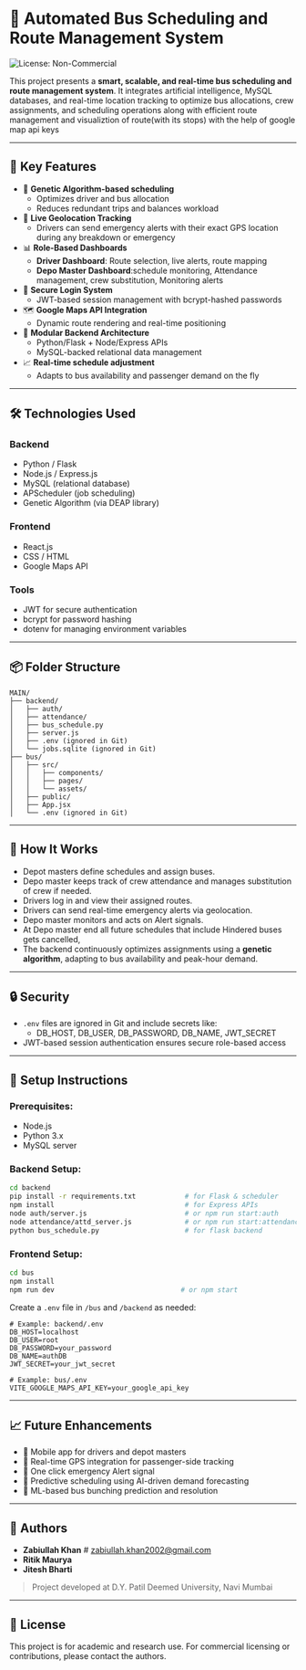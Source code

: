 # 🚌 Automated Bus Scheduling and Route Management System
![License: Non-Commercial](https://img.shields.io/badge/license-Non--Commercial-lightgrey.svg)

This project presents a **smart, scalable, and real-time bus scheduling and route management system**. It integrates artificial intelligence, MySQL databases, and real-time location tracking to optimize bus allocations, crew assignments, and scheduling operations along with efficient route management and visualiztion of route(with its stops) with the help of google map api keys

---

## 📌 Key Features

- 🚦 **Genetic Algorithm-based scheduling**
  - Optimizes driver and bus allocation
  - Reduces redundant trips and balances workload
- 📍 **Live Geolocation Tracking**
  - Drivers can send emergency alerts with their exact GPS location during any breakdown or emergency
- 📊 **Role-Based Dashboards**
  - **Driver Dashboard**: Route selection, live alerts, route mapping
  - **Depo Master Dashboard**:schedule monitoring, Attendance management, crew substitution, Monitoring alerts
- 🔐 **Secure Login System**
  - JWT-based session management with bcrypt-hashed passwords
- 🗺️ **Google Maps API Integration**
  - Dynamic route rendering and real-time positioning
- 📂 **Modular Backend Architecture**
  - Python/Flask + Node/Express APIs
  - MySQL-backed relational data management
- 📈 **Real-time schedule adjustment**
  - Adapts to bus availability and passenger demand on the fly

---

## 🛠️ Technologies Used

### Backend
- Python / Flask
- Node.js / Express.js
- MySQL (relational database)
- APScheduler (job scheduling)
- Genetic Algorithm (via DEAP library)

### Frontend
- React.js
- CSS / HTML
- Google Maps API

### Tools
- JWT for secure authentication
- bcrypt for password hashing
- dotenv for managing environment variables

---

## 📦 Folder Structure

```
MAIN/
├── backend/
│   ├── auth/
│   ├── attendance/
│   ├── bus_schedule.py
│   ├── server.js
│   ├── .env (ignored in Git)
│   └── jobs.sqlite (ignored in Git)
├── bus/
│   ├── src/
│   │   ├── components/
│   │   ├── pages/
│   │   └── assets/
│   ├── public/
│   ├── App.jsx
│   └── .env (ignored in Git)
```

---

## 🧪 How It Works

- Depot masters define schedules and assign buses.
- Depo master keeps track of crew attendance and manages substitution of crew if needed.
- Drivers log in and view their assigned routes.
- Drivers can send real-time emergency alerts via geolocation.
- Depo master monitors and acts on Alert signals.
- At Depo master end all future schedules that include Hindered buses gets cancelled,
- The backend continuously optimizes assignments using a **genetic algorithm**, adapting to bus availability and peak-hour demand.

---

## 🔒 Security

- `.env` files are ignored in Git and include secrets like:
  - DB_HOST, DB_USER, DB_PASSWORD, DB_NAME, JWT_SECRET
- JWT-based session authentication ensures secure role-based access

---

## 🚀 Setup Instructions

### Prerequisites:
- Node.js
- Python 3.x
- MySQL server

### Backend Setup:

```bash
cd backend                                 
pip install -r requirements.txt            # for Flask & scheduler
npm install                                # for Express APIs
node auth/server.js                        # or npm run start:auth
node attendance/attd_server.js             # or npm run start:attendance
python bus_schedule.py                     # for flask backend
```

### Frontend Setup:

```bash
cd bus
npm install
npm run dev                               # or npm start
```

Create a `.env` file in `/bus` and `/backend` as needed:

```
# Example: backend/.env
DB_HOST=localhost
DB_USER=root
DB_PASSWORD=your_password
DB_NAME=authDB
JWT_SECRET=your_jwt_secret

# Example: bus/.env
VITE_GOOGLE_MAPS_API_KEY=your_google_api_key
```

---

## 📈 Future Enhancements

- 📱 Mobile app for drivers and depot masters
- 📍 Real-time GPS integration for passenger-side tracking
- 🚨 One click emergency Alert signal 
- 📡 Predictive scheduling using AI-driven demand forecasting
- 🧠 ML-based bus bunching prediction and resolution

---

## 🧠 Authors

- **Zabiullah Khan**          # zabiullah.khan2002@gmail.com
- **Ritik Maurya**
- **Jitesh Bharti**


> Project developed at D.Y. Patil Deemed University, Navi Mumbai

---

## 📄 License

This project is for academic and research use. For commercial licensing or contributions, please contact the authors.
